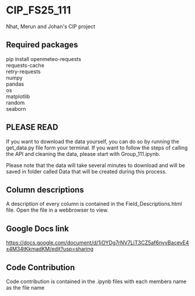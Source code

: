 # CIP_FS25_111
Nhat, Merun and Johan's CIP project

## Required packages
pip install openmeteo-requests  
requests-cache   
retry-requests   
numpy   
pandas   
os  
matplotlib  
random  
seaborn  
 
## PLEASE READ
If you want to download the data yourself, you can do so by running
the get_data.py file form your terminal. If you want to follow the
steps of calling the API and cleaning the data, please start with 
Group_111.ipynb.

Please note that the data will take several minutes to download and
will be saved in folder called Data that will be created during this
process.

## Column descriptions
A description of every column is contained in the
Field_Descriptions.html file. Open the file in a webbrowser
to view.

## Google Docs link
https://docs.google.com/document/d/1iOYDg7rNV7LiT3CZ5af6nyvBacevE4x4M34tKkmadKM/edit?usp=sharing

## Code Contribution
Code contribution is contained in the .ipynb files with each members name as the file name